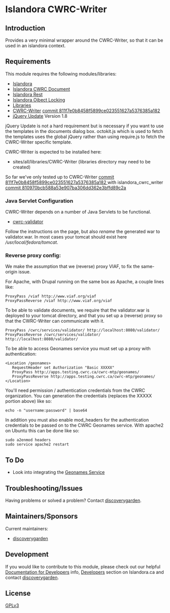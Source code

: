 # Islandora CWRC-Writer 

## Introduction

Provides a very minimal wrapper around the CWRC-Writer, so that it can be used in an islandora context.

## Requirements

This module requires the following modules/libraries:

* [Islandora](https://github.com/Islandora/islandora)
* [Islandora CWRC Document](https://github.com/cwrc/islandora_cwrc_document)
* [Islandora Rest](https://github.com/discoverygarden/islandora_rest)
* [Islandora Ojbect Locking](https://github.com/discoverygarden/islandora_object_lock)
* [Libraries](https://www.drupal.org/project/libraries)
* [CWRC-Writer](https://github.com/cwrc/CWRC-Writer) [commit 811f7e0b8458f5899ce023551627a5376385a182 ](https://github.com/cwrc/CWRC-Writer/commit/811f7e0b8458f5899ce023551627a5376385a182)
* [jQuery Update](https://www.drupal.org/project/jquery_update) Version 1.8

jQuery Update is not a hard requirement but is necessary if you want to use the 
templates in the documents dialog box. octokit.js which is used to fetch the 
templates uses the global jQuery rather than using require.js to fetch the 
CWRC-Writer specific template.

CWRC-Writer is expected to be installed here:

* sites/all/libraries/CWRC-Writer (libraries directory may need to be created)

So far we've only tested up to CWRC-Writer [commit 811f7e0b8458f5899ce023551627a5376385a182 ](https://github.com/cwrc/CWRC-Writer/commit/811f7e0b8458f5899ce023551627a5376385a182) with islandora_cwrc_writer [commit 810970bcb588a53e907ba306dd362e3bffd89c2a](https://github.com/cwrc/islandora_cwrc_writer/commit/810970bcb588a53e907ba306dd362e3bffd89c2a)

### Java Servlet Configuration

CWRC-Writer depends on a number of Java Servlets to be functional.

* [cwrc-validator](https://github.com/cwrc/cwrc-validator)

Follow the instructions on the page, but also *rename* the generated war to
validator.war. In most cases your tomcat should exist here
_/usr/local/fedora/tomcat_.

### Reverse proxy config:

We make the assumption that we (reverse) proxy VIAF, to fix the same-origin
issue.

For Apache, with Drupal running on the same box as Apache, a couple lines like:

```
ProxyPass /viaf http://www.viaf.org/viaf
ProxyPassReverse /viaf http://www.viaf.org/viaf
```

To be able to validate documents, we require that the validator.war is deployed
to your tomcat directory, and that you set up a (reverse) proxy so that the
CWRC-Writer can communicate with it.

```
ProxyPass /cwrc/services/validator/ http://localhost:8080/validator/
ProxyPassReverse /cwrc/services/validator/ http://localhost:8080/validator/
```

To be able to access Geonames service you must set up a proxy with 
authentication: 

```
<Location /geonames>
   RequestHeader set Authorization "Basic XXXXX"
   ProxyPass http://apps.testing.cwrc.ca/cwrc-mtp/geonames/
   ProxyPassReverse http://apps.testing.cwrc.ca/cwrc-mtp/geonames/
</Location>
```

You'll need permission / authentication credentials from the 
CWRC organization. You can generation the credentials (replaces the XXXXX 
portion above) like so:

```
echo -n "username:password" | base64
```

In addition you must also enable mod_headers for the authentication 
credentials to be passed on to the CWRC Geonames service. With apache2 on 
Ubuntu this can be done like so:

```
sudo a2enmod headers
sudo service apache2 restart
```

## To Do

* Look into integrating the [Geonames Service](http://github.com/cwrc/CWRC-Mapping-Timelines-Project/tree/master/geonames)

## Troubleshooting/Issues

Having problems or solved a problem? Contact [discoverygarden](http://support.discoverygarden.ca).

## Maintainers/Sponsors

Current maintainers:

* [discoverygarden](http://wwww.discoverygarden.ca)

## Development

If you would like to contribute to this module, please check out our helpful
[Documentation for Developers](https://github.com/Islandora/islandora/wiki#wiki-documentation-for-developers)
info, [Developers](http://islandora.ca/developers) section on Islandora.ca and
contact [discoverygarden](http://support.discoverygarden.ca).

## License

[GPLv3](http://www.gnu.org/licenses/gpl-3.0.txt)

